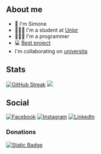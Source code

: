 ## About me
- 👋 I'm Simone
- 🧑🏻‍🎓 I'm a student at [Unipr](https://corsi.unipr.it/cdl-info) 
- 🧑🏻‍💻 I'm a programmer
- 💻 [Best project](https://simonecolli.github.io/MazeProject)
- I'm collaborating on [universita](https://github.com/merendamattia/universita)

## Stats
[![GitHub Streak](https://streak-stats.demolab.com?user=SimoneColli&theme=transparent&hide_border=false&locale=en)](https://git.io/streak-stats)
![](https://github-readme-stats.vercel.app/api/top-langs/?username=SimoneColli&theme=transparent&hide_border=false&include_all_commits=true&count_private=true&layout=compact)

## Social
[![Facebook](https://img.shields.io/badge/Facebook-%231877F2.svg?logo=Facebook&logoColor=white)](https://facebook.com/Colli.Simone)
[![Instagram](https://img.shields.io/badge/Instagram-%23E4405F.svg?logo=Instagram&logoColor=white)](https://instagram.com/colli_02)
[![LinkedIn](https://img.shields.io/badge/LinkedIn-%230077B5.svg?logo=linkedin&logoColor=white)](https://linkedin.com/in/simone-colli-085683223/)

### Donations
<a href="https://paypal.me/SimoColli?country.x=IT&locale.x=it_IT" target="_blank">
    <img alt="Static Badge" src="https://img.shields.io/badge/%40simonecolli-3558C1?style=flat&logo=paypal&link=https://paypal.me/SimoColli?country.x=IT&locale.x=it_IT">
</a>

<!---
SimoneColli/SimoneColli is a ✨ special ✨ repository because its `README.md` (this file) appears on your GitHub profile.
You can click the Preview link to take a look at your changes.
--->
